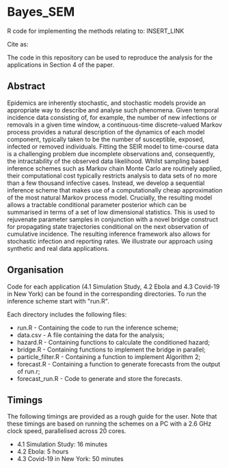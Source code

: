 # Bayes_SEM
R code for implementing the methods relating to: INSERT_LINK

Cite as:

The code in this repository can be used to reproduce the analysis for the applications in Section 4 of the paper.

## Abstract

Epidemics are inherently stochastic, and stochastic models provide an appropriate way to describe and analyse such phenomena. Given temporal incidence data consisting of, for example, the number of new infections or removals in a given time window, a continuous-time discrete-valued Markov process provides a natural description of the dynamics of each model component, typically taken to be the number of susceptible, exposed, infected or removed individuals. Fitting the SEIR model to time-course data is a challenging problem due incomplete observations and, consequently, the intractability of the observed data likelihood. Whilst sampling based inference schemes such as Markov chain Monte Carlo are routinely applied, their computational cost typically restricts analysis to data sets of no more than a few thousand infective cases. Instead, we develop a sequential inference scheme that makes use of a computationally cheap approximation of the most natural Markov process model. Crucially, the resulting model allows a tractable conditional parameter posterior which can be summarised in terms of a set of low dimensional statistics. This is used to rejuvenate parameter samples in conjunction with a novel bridge construct for propagating state trajectories conditional on the next observation of cumulative incidence. The resulting inference framework also allows for stochastic infection and reporting rates. We illustrate our approach using synthetic and real data applications.

## Organisation

Code for each application (4.1 Simulation Study, 4.2 Ebola and 4.3 Covid-19 in New York) can be found in the corresponding directories. To run the inference scheme start with "run.R".

Each directory includes the following files:
- run.R - Containing the code to run the inference scheme;
- data.csv - A file containing the data for the analysis;
- hazard.R - Containing functions to calculate the conditioned hazard;
- bridge.R - Containing functions to implement the bridge in parallel;
- particle_filter.R - Containing a function to implement Algorithm 2;
- forecast.R - Containing a function to generate forecasts from the output of run.r;
- forecast_run.R - Code to generate and store the forecasts.

## Timings

The following timings are provided as a rough guide for the user. Note that these timings are based on running the schemes on a PC with a 2.6 GHz clock speed, parallelised across 20 cores.

- 4.1 Simulation Study: 16 minutes
- 4.2 Ebola: 5 hours
- 4.3 Covid-19 in New York: 50 minutes